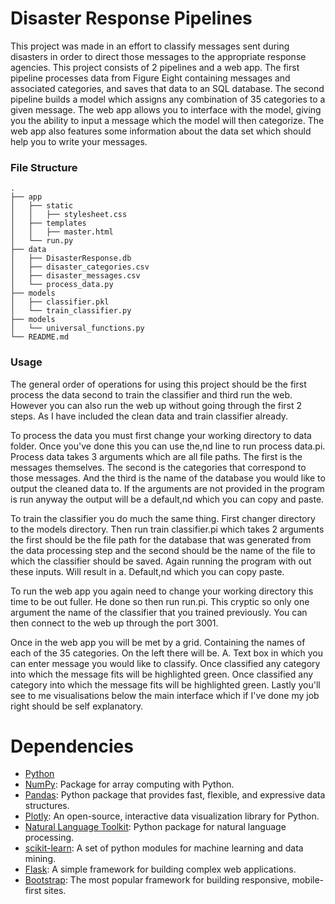 # Disaster Response Pipelines
This project was made in an effort to classify messages sent during disasters in order to direct those messages to the appropriate response agencies. This project consists of 2 pipelines and a web app. The first pipeline processes data from Figure Eight containing messages and associated categories, and saves that data to an SQL database. The second pipeline builds a model which assigns any combination of 35 categories to a given message. The web app allows you to interface with the model, giving you the ability to input a message which the model will then categorize. The web app also features some information about the data set which should help you to write your messages.

### File Structure
```
.
├── app
│   ├── static
│   │   ├── stylesheet.css
│   ├── templates
│   │   ├── master.html
│   └── run.py
├── data
│   ├── DisasterResponse.db
│   ├── disaster_categories.csv
│   ├── disaster_messages.csv
│   └── process_data.py
├── models
│   ├── classifier.pkl
│   └── train_classifier.py
├── models
│   └── universal_functions.py
└── README.md
```

### Usage
The general order of operations for using this project should be the first process the data second to train the classifier and third run the web. However you can also run the web up without going through the first 2 steps. As I have included the clean data and train classifier already.

To process the data you must first change your working directory to data folder. Once you've done this you can use the,nd line to run process data.pi. Process data takes 3 arguments which are all file paths. The first is the messages themselves. The second is the categories that correspond to those messages. And the third is the name of the database you would like to output the cleaned data to. If the arguments are not provided in the program is run anyway the output will be a default,nd which you can copy and paste.

To train the classifier you do much the same thing. First changer directory to the models directory. Then run train classifier.pi which takes 2 arguments the first should be the file path for the database that was generated from the data processing step and the second should be the name of the file to which the classifier should be saved. Again running the program with out these inputs. Will result in a. Default,nd which you can copy paste.

To run the web app you again need to change your working directory this time to be out fuller. He done so then run run.pi. This cryptic so only one argument the name of the classifier that you trained previously. You can then connect to the web up through the port 3001.

Once in the web app you will be met by a grid. Containing the names of each of the 35 categories. On the left there will be. A. Text box in which you can enter message you would like to classify. Once classified any category into which the message fits will be highlighted green. Once classified any category into which the message fits will be highlighted green. Lastly you'll see to me visualisations below the main interface which if I've done my job right should be self explanatory.

# Dependencies
- [Python](https://www.python.org/)
- [NumPy](https://pypi.org/project/numpy/): Package for array computing with Python.
- [Pandas](https://pypi.org/project/pandas/): Python package that provides fast, flexible, and expressive data structures.
- [Plotly](https://pypi.org/project/plotly/): An open-source, interactive data visualization library for Python.
- [Natural Language Toolkit](https://pypi.org/project/nltk/): Python package for natural language processing.
- [scikit-learn](https://pypi.org/project/scikit-learn/): A set of python modules for machine learning and data mining.
- [Flask](https://pypi.org/project/Flask/): A simple framework for building complex web applications.
- [Bootstrap](https://getbootstrap.com/): The most popular framework for building responsive, mobile-first sites.
